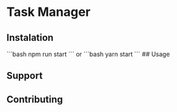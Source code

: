 # Task Manager

<Add descritpion here about what this is about>

## Instalation

<Instalation process>
```bash
npm run start
```
or
```bash
yarn start
```
## Usage

## Support

## Contributing